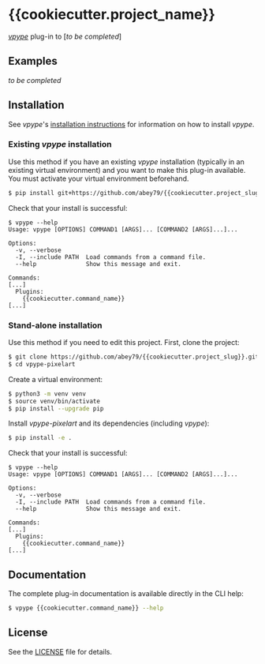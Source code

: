 # {{cookiecutter.project_name}}

[_vpype_](https://github.com/abey79/vpype) plug-in to [_to be completed_]


## Examples

_to be completed_


## Installation

See _vpype_'s [installation instructions](https://github.com/abey79/vpype/blob/master/INSTALL.md) for information on how
to install _vpype_.


### Existing _vpype_ installation

Use this method if you have an existing _vpype_ installation (typically in an existing virtual environment) and you
want to make this plug-in available. You must activate your virtual environment beforehand.

```bash
$ pip install git+https://github.com/abey79/{{cookiecutter.project_slug}}.git#egg={{cookiecutter.project_slug}}
```

Check that your install is successful:

```
$ vpype --help
Usage: vpype [OPTIONS] COMMAND1 [ARGS]... [COMMAND2 [ARGS]...]...

Options:
  -v, --verbose
  -I, --include PATH  Load commands from a command file.
  --help              Show this message and exit.

Commands:
[...]
  Plugins:
    {{cookiecutter.command_name}}
[...]
```

### Stand-alone installation

Use this method if you need to edit this project. First, clone the project:

```bash
$ git clone https://github.com/abey79/{{cookiecutter.project_slug}}.git
$ cd vpype-pixelart
```

Create a virtual environment:

```bash
$ python3 -m venv venv
$ source venv/bin/activate
$ pip install --upgrade pip
```

Install _vpype-pixelart_ and its dependencies (including _vpype_):

```bash
$ pip install -e .
```

Check that your install is successful:

```
$ vpype --help
Usage: vpype [OPTIONS] COMMAND1 [ARGS]... [COMMAND2 [ARGS]...]...

Options:
  -v, --verbose
  -I, --include PATH  Load commands from a command file.
  --help              Show this message and exit.

Commands:
[...]
  Plugins:
    {{cookiecutter.command_name}}
[...]
```


## Documentation

The complete plug-in documentation is available directly in the CLI help:

```bash
$ vpype {{cookiecutter.command_name}} --help
```


## License

See the [LICENSE](LICENSE) file for details.